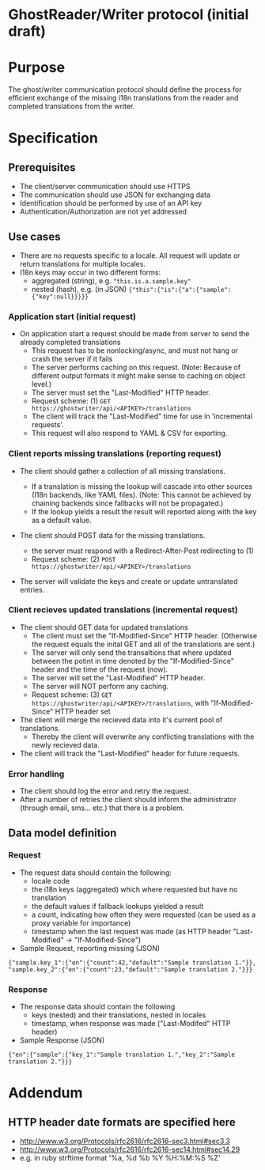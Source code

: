 GhostReader/Writer protocol (initial draft)
===========================================

# Purpose

The ghost/writer communication protocol should define the process for
efficient exchange of the missing i18n translations from the reader and
completed translations from the writer.

# Specification

## Prerequisites

* The client/server communication should use HTTPS
* The communication should use JSON for exchanging data
* Identification should be performed by use of an API key
* Authentication/Authorization are not yet addressed

## Use cases

* There are no requests specific to a locale. All request will update
  or return translations for multiple locales.
* I18n keys may occur in two different forms:
  - aggregated (string), e.g. `"this.is.a.sample.key"`
  - nested (hash), e.g. (in JSON) `{"this":{"is":{"a":{"sample":{"key":null}}}}}`

### Application start (initial request)

* On application start a request should be made from server to send the
  already completed translations
  - This request has to be nonlocking/async, and must not hang or
    crash the server if it fails
  - The server performs caching on this request. (Note: Because of
    different output formats it might make sense to caching on object
    level.)
  - The server must set the "Last-Modified" HTTP header.
  - Request scheme: (1) `GET https://ghostwriter/api/<APIKEY>/translations`
  - The client will track the "Last-Modified" time for use in
    'incremental requests'.
  - This request will also respond to YAML & CSV for exporting.

### Client reports missing translations (reporting request)

* The client should gather a collection of all missing translations.
  - If a translation is missing the lookup will cascade into other
    sources (I18n backends, like YAML files). (Note: This cannot be
    achieved by chaining backends since fallbacks will not be
    propagated.)
  - If the lookup yields a result the result will reported along with
    the key as a default value.

* The client should POST data for the missing translations.
  - the server must respond with a Redirect-After-Post redirecting to (1)
  - Request scheme: (2) `POST https://ghostwriter/api/<APIKEY>/translations`

* The server will validate the keys and create or update untranslated
  entries.

### Client recieves updated translations (incremental request)

* The client should GET data for updated translations
  - The client must set the "If-Modified-Since" HTTP header. (Otherwise
    the request equals the inital GET and all of the translations are sent.)
  - The server will only send the transaltions that where updated
    between the potint in time denoted by the "If-Modified-Since"
    header and the time of the request (now).
  - The server will set the "Last-Modified" HTTP header.
  - The server will NOT perform any caching.
  - Request scheme: (3) `GET https://ghostwriter/api/<APIKEY>/translations`,
    with "If-Modified-Since" HTTP header set
* The client will merge the recieved data into it's current pool of
  translations.
  - Thereby the client will overwrite any conflicting translations
    with the newly recieved data.
* The client will track the "Last-Modified" header for future requests.

### Error handling

* The client should log the error and retry the request.
* After a number of retries the client should inform the administrator
  (through email, sms... etc.) that there is a problem.

## Data model definition

### Request

* The request data should contain the following:
  - locale code
  - the i18n keys (aggregated) which where requested but have no
    translation
  - the default values if fallback lookups yielded a result
  - a count, indicating how often they were requested (can be used
    as a proxy variable for importance)
  - timestamp when the last request was made
    (as HTTP header "Last-Modified" -> "If-Modified-Since")
* Sample Request, reporting missing (JSON)

```
{"sample.key_1":{"en":{"count":42,"default":"Sample translation 1."}},
"sample.key_2":{"en":{"count":23,"default":"Sample translation 2."}}}
```

### Response

* The response data should contain the following
  - keys (nested) and their translations, nested in locales
  - timestamp, when response was made ("Last-Modifed" HTTP header)
* Sample Response (JSON)

```
{"en":{"sample":{"key_1":"Sample translation 1.","key_2":"Sample translation 2."}}}
```

# Addendum

## HTTP header date formats are specified here

* http://www.w3.org/Protocols/rfc2616/rfc2616-sec3.html#sec3.3
* http://www.w3.org/Protocols/rfc2616/rfc2616-sec14.html#sec14.29
* e.g. in ruby strftime format '%a, %d %b %Y %H:%M:%S %Z'
